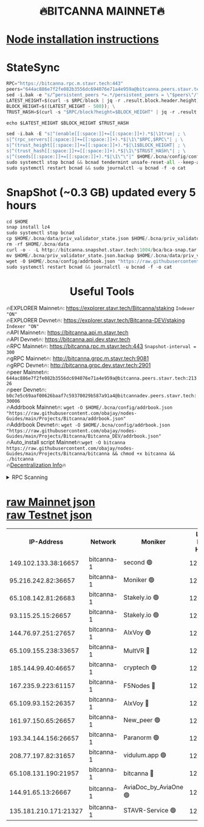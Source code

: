 <h1 align="center"> 🔥BITCANNA MAINNET🔥</h1>


[Node installation instructions](https://github.com/obajay/nodes-Guides/tree/main/Projects/Bitcanna)
=

# StateSync
```python
RPC="https://bitcanna.rpc.m.stavr.tech:443"
peers="644ac886e7f2fe082b3556dc694076e71a4e959a@bitcanna.peers.stavr.tech:21326"
sed -i.bak -e "s/^persistent_peers *=.*/persistent_peers = \"$peers\"/" $HOME/.bcna/config/config.toml
LATEST_HEIGHT=$(curl -s $RPC/block | jq -r .result.block.header.height); \
BLOCK_HEIGHT=$((LATEST_HEIGHT - 500)); \
TRUST_HASH=$(curl -s "$RPC/block?height=$BLOCK_HEIGHT" | jq -r .result.block_id.hash)

echo $LATEST_HEIGHT $BLOCK_HEIGHT $TRUST_HASH

sed -i.bak -E "s|^(enable[[:space:]]+=[[:space:]]+).*$|\1true| ; \
s|^(rpc_servers[[:space:]]+=[[:space:]]+).*$|\1\"$RPC,$RPC\"| ; \
s|^(trust_height[[:space:]]+=[[:space:]]+).*$|\1$BLOCK_HEIGHT| ; \
s|^(trust_hash[[:space:]]+=[[:space:]]+).*$|\1\"$TRUST_HASH\"| ; \
s|^(seeds[[:space:]]+=[[:space:]]+).*$|\1\"\"|" $HOME/.bcna/config/config.toml
sudo systemctl stop bcnad && bcnad tendermint unsafe-reset-all --keep-addr-book
sudo systemctl restart bcnad && sudo journalctl -u bcnad -f -o cat
```
# SnapShot (~0.3 GB) updated every 5 hours
```python
cd $HOME
snap install lz4
sudo systemctl stop bcnad
cp $HOME/.bcna/data/priv_validator_state.json $HOME/.bcna/priv_validator_state.json.backup
rm -rf $HOME/.bcna/data
curl -o - -L http://bitcanna.snapshot.stavr.tech:1004/bca/bca-snap.tar.lz4 | lz4 -c -d - | tar -x -C $HOME/.bcna --strip-components 2
mv $HOME/.bcna/priv_validator_state.json.backup $HOME/.bcna/data/priv_validator_state.json
wget -O $HOME/.bcna/config/addrbook.json "https://raw.githubusercontent.com/obajay/nodes-Guides/main/Projects/Bitcanna/addrbook.json"
sudo systemctl restart bcnad && journalctl -u bcnad -f -o cat
```

 <h1 align="center"> Useful Tools</h1>

🔥EXPLORER Mainnet🔥:    https://explorer.stavr.tech/Bitcanna/staking          `Indexer "ON"` \
🔥EXPLORER Devnet🔥:     https://explorer.stavr.tech/Bitcanna-DEV/staking     `Indexer "ON"` \
🔥API Mainnet🔥:         https://bitcanna.api.m.stavr.tech \
🔥API Devnet🔥:          https://bitcanna.api.dev.stavr.tech \
🔥RPC Mainnet🔥:         https://bitcanna.rpc.m.stavr.tech:443         `Snapshot-interval = 300` \
🔥gRPC Mainnet🔥:        http://bitcanna.grpc.m.stavr.tech:9081 \
🔥gRPC Devnet🔥:         http://bitcanna.grpc.dev.stavr.tech:2901 \
🔥peer Mainnet🔥:        `644ac886e7f2fe082b3556dc694076e71a4e959a@bitcanna.peers.stavr.tech:21326` \
🔥peer Devnet🔥:         `b0c7e5c69aaf00626baaf7c59370029b587a91a4@bitcannadev.peers.stavr.tech:30006` \
🔥Addrbook Mainnet🔥:    ```wget -O $HOME/.bcna/config/addrbook.json "https://raw.githubusercontent.com/obajay/nodes-Guides/main/Projects/Bitcanna/addrbook.json"``` \
🔥Addrbook Devnet🔥:    ```wget -O $HOME/.bcna/config/addrbook.json "https://raw.githubusercontent.com/obajay/nodes-Guides/main/Projects/Bitcanna/Bitcanna_DEV/addrbook.json"``` \
🔥Auto_install script Mainnet🔥:```wget -O bitcanna https://raw.githubusercontent.com/obajay/nodes-Guides/main/Projects/Bitcanna/bitcanna && chmod +x bitcanna && ./bitcanna``` \
🔥[Decentralization Info](https://github.com/obajay/StateSync-snapshots/tree/main/Projects/Bitcanna/Decentralization)🔥


<details>
<summary>RPC Scanning</summary>

<h2 align="center"> We scan nodes in real time every 4 hours. And we provide the final result of RPC endpoints.
We cannot influence the operation of these nodes in any way. </h2>


```python
If Voting Power is higher than 0 --> then the Node is a validator of the network and may be subject to attack and be a potential threat to the chain.
```
```python
We marked such validators with a red symbol
```

</details>

[raw Mainnet json](https://rpc-check.bcam.stavr.tech/bcam/rpc-bcam-result.json) \
[raw Testnet json](https://github.com/obajay/StateSync-snapshots/tree/main/Projects/Bitcanna/Rpc-Check-Testnet)
=



<table><tr><th>IP-Address</th><th>Network</th><th>Moniker</th><th>Latest Block Height</th><th>Earliest Block Height</th><th>Catching Up</th><th>Tx Index</th><th>Voting Power</th><th>Scan Time</th></tr><tr><td>149.102.133.38:16657</td><td>bitcanna-1</td><td>second 🟢</td><td>12536278</td><td>1</td><td>False</td><td>on</td><td>0</td><td>2024-02-11T12:55:05.481385630UTC</td></tr><tr><td>95.216.242.82:36657</td><td>bitcanna-1</td><td>Moniker 🟢</td><td>12536267</td><td>5776907</td><td>False</td><td>on</td><td>0</td><td>2024-02-11T12:54:04.269200526UTC</td></tr><tr><td>65.108.142.81:26683</td><td>bitcanna-1</td><td>Stakely.io 🟢</td><td>12536272</td><td>6152001</td><td>False</td><td>on</td><td>0</td><td>2024-02-11T12:54:28.544007446UTC</td></tr><tr><td>93.115.25.15:26657</td><td>bitcanna-1</td><td>Stakely.io 🟢</td><td>12536270</td><td>6520001</td><td>False</td><td>on</td><td>0</td><td>2024-02-11T12:54:22.009715212UTC</td></tr><tr><td>144.76.97.251:27657</td><td>bitcanna-1</td><td>AlxVoy 🟢</td><td>12536276</td><td>8805201</td><td>False</td><td>on</td><td>0</td><td>2024-02-11T12:54:54.769276392UTC</td></tr><tr><td>65.109.155.238:33657</td><td>bitcanna-1</td><td>MultVR 🔴</td><td>12536273</td><td>9933415</td><td>False</td><td>on</td><td>352675</td><td>2024-02-11T12:54:36.412990562UTC</td></tr><tr><td>185.144.99.40:46657</td><td>bitcanna-1</td><td>cryptech 🟢</td><td>12536267</td><td>11528001</td><td>False</td><td>on</td><td>0</td><td>2024-02-11T12:53:59.754343187UTC</td></tr><tr><td>167.235.9.223:61157</td><td>bitcanna-1</td><td>F5Nodes 🔴</td><td>12536273</td><td>12084001</td><td>False</td><td>on</td><td>570</td><td>2024-02-11T12:54:38.800673950UTC</td></tr><tr><td>65.109.93.152:26357</td><td>bitcanna-1</td><td>AlxVoy 🔴</td><td>12536278</td><td>12109301</td><td>False</td><td>on</td><td>1391776</td><td>2024-02-11T12:55:06.133906508UTC</td></tr><tr><td>161.97.150.65:26657</td><td>bitcanna-1</td><td>New_peer 🟢</td><td>12536272</td><td>12254001</td><td>False</td><td>on</td><td>0</td><td>2024-02-11T12:54:28.840563582UTC</td></tr><tr><td>193.34.144.156:26657</td><td>bitcanna-1</td><td>Paranorm 🟢</td><td>12536274</td><td>12271301</td><td>False</td><td>on</td><td>0</td><td>2024-02-11T12:54:45.573312602UTC</td></tr><tr><td>208.77.197.82:31657</td><td>bitcanna-1</td><td>vidulum.app 🟢</td><td>12536272</td><td>12386934</td><td>False</td><td>on</td><td>0</td><td>2024-02-11T12:54:31.836788292UTC</td></tr><tr><td>65.108.131.190:21957</td><td>bitcanna-1</td><td>bitcanna 🔴</td><td>12536275</td><td>12436275</td><td>False</td><td>on</td><td>409615</td><td>2024-02-11T12:54:45.306035884UTC</td></tr><tr><td>144.91.65.13:26667</td><td>bitcanna-1</td><td>AviaDoc_by_AviaOne 🟢</td><td>12536275</td><td>12527701</td><td>False</td><td>on</td><td>0</td><td>2024-02-11T12:54:52.061232510UTC</td></tr><tr><td>135.181.210.171:21327</td><td>bitcanna-1</td><td>STAVR-Service 🟢</td><td>12536276</td><td>12534601</td><td>False</td><td>on</td><td>0</td><td>2024-02-11T12:54:54.475803241UTC</td></tr></table>
